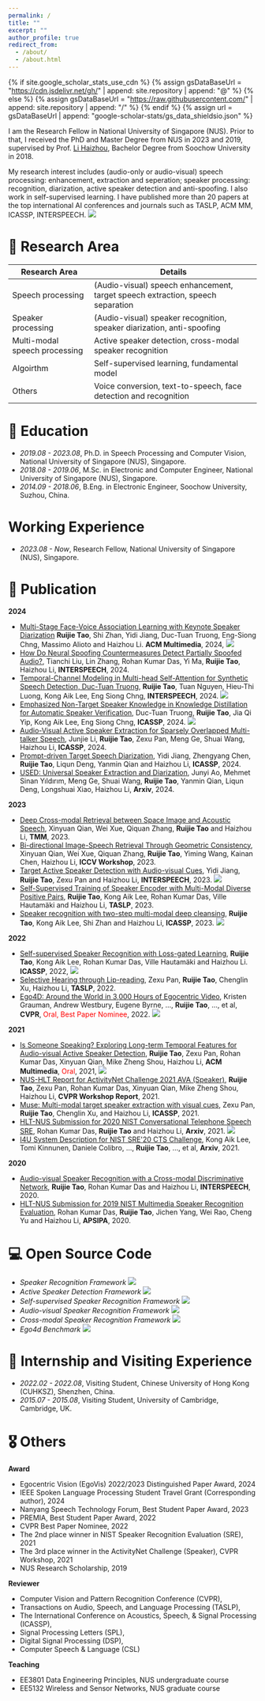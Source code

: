 ```yaml
---
permalink: /
title: ""
excerpt: ""
author_profile: true
redirect_from: 
  - /about/
  - /about.html
---
```


{% if site.google_scholar_stats_use_cdn %}
{% assign gsDataBaseUrl = "https://cdn.jsdelivr.net/gh/" | append: site.repository | append: "@" %}
{% else %}
{% assign gsDataBaseUrl = "https://raw.githubusercontent.com/" | append: site.repository | append: "/" %}
{% endif %}
{% assign url = gsDataBaseUrl | append: "google-scholar-stats/gs_data_shieldsio.json" %}

<span class='anchor' id='about-me'></span>

I am the Research Fellow in National University of Singapore (NUS). Prior to that, I received the PhD and Master Degree from NUS in 2023 and 2019, supervised by Prof. [Li Haizhou]([https://colips.org/~eleliha/](https://scholar.google.com/citations?user=z8_x7C8AAAAJ&hl=en)), Bachelor Degree from Soochow University in 2018.

My research interest includes (audio-only or audio-visual) speech processing: enhancement, extraction and seperation; speaker processing: recognition, diarization, active speaker detection and anti-spoofing. I also work in self-supervised learning. I have published more than 20 papers at the top international AI conferences and journals such as TASLP, ACM MM, ICASSP, INTERSPEECH. <a href='https://scholar.google.com/citations?user=sdXITx8AAAAJ'><img src="https://img.shields.io/endpoint?logo=Google%20Scholar&url=https%3A%2F%2Fcdn.jsdelivr.net%2Fgh%2FTaoRuijie%2Ftaoruijie.github.io@google-scholar-stats%2Fgs_data_shieldsio.json&labelColor=f6f6f6&color=9cf&style=flat&label=citations"></a>

# 📜 Research Area

| Research Area | Details |
| -------- | -------- |
| Speech processing  | (Audio-visual) speech enhancement, target speech extraction, speech separation |
| Speaker processing | (Audio-visual) speaker recognition, speaker diarization, anti-spoofing |
| Multi-modal speech processing | Active speaker detection, cross-modal speaker recognition |
| Algoirthm | Self-supervised learning, fundamental model |
| Others | Voice conversion, text-to-speech, face detection and recognition |

# 🏫 Education

- *2019.08 - 2023.08*, Ph.D. in Speech Processing and Computer Vision, National University of Singapore (NUS), Singapore.
- *2018.08 - 2019.06*, M.Sc. in Electronic and Computer Engineer, National University of Singapore (NUS), Singapore.
- *2014.09 - 2018.06*, B.Eng. in Electronic Engineer, Soochow University, Suzhou, China.

# Working Experience
- *2023.08 - Now*, Research Fellow, National University of Singapore (NUS), Singapore.

# 📝 Publication

**2024**
- [Multi-Stage Face-Voice Association Learning with Keynote Speaker Diarization](https://arxiv.org/pdf/2407.17902) **Ruijie Tao**, Shi Zhan, Yidi Jiang, Duc-Tuan Truong, Eng-Siong Chng, Massimo Alioto and Haizhou Li. **ACM Multimedia**, 2024, [![](https://img.shields.io/github/stars/TaoRuijie/MFV-KSD?style=social&label=Code+Stars)](https://github.com/TaoRuijie/MFV-KSD)
- [How Do Neural Spoofing Countermeasures Detect Partially Spoofed Audio?](https://arxiv.org/pdf/2406.02483.pdf), Tianchi Liu, Lin Zhang, Rohan Kumar Das, Yi Ma, **Ruijie Tao**, Haizhou Li, **INTERSPEECH**, 2024.
- [Temporal-Channel Modeling in Multi-head Self-Attention for Synthetic Speech Detection, Duc-Tuan Truong](https://arxiv.org/pdf/2406.17376), **Ruijie Tao**, Tuan Nguyen, Hieu-Thi Luong, Kong Aik Lee, Eng Siong Chng, **INTERSPEECH**, 2024. [![](https://img.shields.io/github/stars/ductuantruong/tcm_add?style=social&label=Code+Stars)](https://github.com/ductuantruong/tcm_add)
- [Emphasized Non-Target Speaker Knowledge in Knowledge Distillation for Automatic Speaker Verification](https://arxiv.org/pdf/2309.14838.pdf), Duc-Tuan Truong, **Ruijie Tao**, Jia Qi Yip, Kong Aik Lee, Eng Siong Chng, **ICASSP**, 2024. [![](https://img.shields.io/github/stars/ductuantruong/enskd?style=social&label=Code+Stars)](https://github.com/ductuantruong/enskd)
- [Audio-Visual Active Speaker Extraction for Sparsely Overlapped Multi-talker Speech](https://arxiv.org/pdf/2309.08408.pdf), Junjie Li, **Ruijie Tao**, Zexu Pan, Meng Ge, Shuai Wang, Haizhou Li, **ICASSP**, 2024.
- [Prompt-driven Target Speech Diarization](https://arxiv.org/pdf/2310.14823.pdf), Yidi Jiang, Zhengyang Chen, **Ruijie Tao**, Liqun Deng, Yanmin Qian and Haizhou Li, **ICASSP**, 2024.
- [USED: Universal Speaker Extraction and Diarization](https://arxiv.org/pdf/2309.10674.pdf), Junyi Ao, Mehmet Sinan Yıldırım, Meng Ge, Shuai Wang, **Ruijie Tao**, Yanmin Qian, Liqun Deng, Longshuai Xiao, Haizhou Li, **Arxiv**, 2024.

**2023**
- [Deep Cross-modal Retrieval between Space Image and Acoustic Speech](https://ieeexplore.ieee.org/abstract/document/10285477), Xinyuan Qian, Wei Xue, Qiquan Zhang, **Ruijie Tao** and Haizhou Li, **TMM**, 2023.
- [Bi-directional Image-Speech Retrieval Through Geometric Consistency](https://av4d.org/papers/iccv23/p2.pdf), Xinyuan Qian, Wei Xue, Qiquan Zhang, **Ruijie Tao**, Yiming Wang, Kainan Chen, Haizhou Li, **ICCV Workshop**, 2023.
- [Target Active Speaker Detection with Audio-visual Cues](https://arxiv.org/pdf/2305.12831.pdf), Yidi Jiang, **Ruijie Tao**, Zexu Pan and Haizhou Li, **INTERSPEECH**, 2023. [![](https://img.shields.io/github/stars/Jiang-Yidi/TS-TalkNet?style=social&label=Code+Stars)](https://github.com/Jiang-Yidi/TS-TalkNet)
- [Self-Supervised Training of Speaker Encoder with Multi-Modal Diverse Positive Pairs](https://ieeexplore.ieee.org/document/10106039), **Ruijie Tao**, Kong Aik Lee, Rohan Kumar Das, Ville Hautamäki and Haizhou Li, **TASLP**, 2023. 
- [Speaker recognition with two-step multi-modal deep cleansing](https://arxiv.org/pdf/2210.15903.pdf), **Ruijie Tao**, Kong Aik Lee, Shi Zhan and Haizhou Li, **ICASSP**, 2023. [![](https://img.shields.io/github/stars/TaoRuijie/AVCleanse?style=social&label=Code+Stars)](https://github.com/TaoRuijie/AVCleanse)

**2022**
- [Self-supervised Speaker Recognition with Loss-gated Learning](https://arxiv.org/pdf/2110.03869.pdf), **Ruijie Tao**, Kong Aik Lee, Rohan Kumar Das, Ville Hautamäki and Haizhou Li. **ICASSP**, 2022, [![](https://img.shields.io/github/stars/TaoRuijie/Loss-Gated-Learning?style=social&label=Code+Stars)](https://github.com/TaoRuijie/Loss-Gated-Learning)
- [Selective Hearing through Lip-reading](https://arxiv.org/pdf/2106.07150.pdf), Zexu Pan, **Ruijie Tao**, Chenglin Xu, Haizhou Li, **TASLP**, 2022.
- [Ego4D: Around the World in 3,000 Hours of Egocentric Video](https://arxiv.org/pdf/2110.07058.pdf), Kristen Grauman, Andrew Westbury, Eugene Byrne, ..., **Ruijie Tao**, ..., et al, **CVPR**, <font color="red">Oral, Best Paper Nominee</font>, 2022. [![](https://img.shields.io/github/stars/facebookresearch/Ego4d?style=social&label=Code+Stars)](https://github.com/facebookresearch/Ego4d)

**2021**

- [Is Someone Speaking? Exploring Long-term Temporal Features for Audio-visual Active Speaker Detection](https://arxiv.org/pdf/2107.06592.pdf), **Ruijie Tao**, Zexu Pan, Rohan Kumar Das, Xinyuan Qian, Mike Zheng Shou, Haizhou Li, **ACM Multimedia**, <font color="red">Oral</font>, 2021, [![](https://img.shields.io/github/stars/TaoRuijie/TalkNet_ASD?style=social&label=Code+Stars)](https://github.com/TaoRuijie/TalkNet_ASD)
- [NUS-HLT Report for ActivityNet Challenge 2021 AVA (Speaker)](https://static.googleusercontent.com/media/research.google.com/zh-CN//ava/2021/S3_NUS_Report_AVA_ActiveSpeaker_2021.pdf), **Ruijie Tao**, Zexu Pan, Rohan Kumar Das, Xinyuan Qian, Mike Zheng Shou, Haizhou Li, **CVPR Workshop Report**, 2021.
- [Muse: Multi-modal target speaker extraction with visual cues](https://arxiv.org/pdf/2010.07775.pdf), Zexu Pan, **Ruijie Tao**, Chenglin Xu, and Haizhou Li, **ICASSP**, 2021. 
- [HLT-NUS Submission for 2020 NIST Conversational Telephone Speech SRE](https://arxiv.org/pdf/2111.06671.pdf), Rohan Kumar Das, **Ruijie Tao** and Haizhou Li, **Arxiv**, 2021. [![](https://img.shields.io/github/stars/TaoRuijie/ECAPATDNN?style=social&label=Code+Stars)](https://github.com/TaoRuijie/ECAPATDNN)
- [I4U System Description for NIST SRE'20 CTS Challenge](https://arxiv.org/pdf/2211.01091.pdf), Kong Aik Lee, Tomi Kinnunen, Daniele Colibro, ..., **Ruijie Tao**, ..., et al, **Arxiv**, 2021.

**2020** 

- [Audio-visual Speaker Recognition with a Cross-modal Discriminative Network](https://arxiv.org/abs/2008.03894), **Ruijie Tao**, Rohan Kumar Das and Haizhou Li, **INTERSPEECH**, 2020.
- [HLT-NUS Submission for 2019 NIST Multimedia Speaker Recognition Evaluation](http://www.apsipa.org/proceedings/2020/pdfs/0000605.pdf), Rohan Kumar Das, **Ruijie Tao**, Jichen Yang, Wei Rao, Cheng Yu and Haizhou Li, **APSIPA**, 2020. 

# 💻 Open Source Code
- *Speaker Recognition Framework* [![](https://img.shields.io/github/stars/TaoRuijie/ECAPATDNN?style=social&label=ECAPA-TDNN)](https://github.com/TaoRuijie/ECAPATDNN)
- *Active Speaker Detection Framework* [![](https://img.shields.io/github/stars/TaoRuijie/TalkNet_ASD?style=social&label=TalkNet-ASD)](https://github.com/TaoRuijie/TalkNet_ASD)
- *Self-supervised Speaker Recognition Framework* [![](https://img.shields.io/github/stars/TaoRuijie/Loss-Gated-Learning?style=social&label=LGL)](https://github.com/TaoRuijie/Loss-Gated-Learning)
- *Audio-visual Speaker Recognition Framework* [![](https://img.shields.io/github/stars/TaoRuijie/AVCleanse?style=social&label=AVCleanse)](https://github.com/TaoRuijie/AVCleanse)
- *Cross-modal Speaker Recognition Framework* [![](https://img.shields.io/github/stars/TaoRuijie/MFV-KSD?style=social&label=MFV-KSD)](https://github.com/TaoRuijie/MFV-KSD)
- *Ego4d Benchmark* [![](https://img.shields.io/github/stars/facebookresearch/Ego4d?style=social&label=Ego4d)](https://github.com/facebookresearch/Ego4d)

# 👔 Internship and Visiting Experience

- *2022.02 - 2022.08*, Visiting Student, Chinese University of Hong Kong (CUHKSZ), Shenzhen, China.
- *2015.07 - 2015.08*, Visiting Student, University of Cambridge, Cambridge, UK.

# 🎖 Others

**Award**

- Egocentric Vision (EgoVis) 2022/2023 Distinguished Paper Award, 2024
- IEEE Spoken Language Processing Student Travel Grant (Corresponding author), 2024
- Nanyang Speech Technology Forum, Best Student Paper Award, 2023
- PREMIA, Best Student Paper Award, 2022
- CVPR Best Paper Nominee, 2022
- The 2nd place winner in NIST Speaker Recognition Evaluation (SRE), 2021
- The 3rd place winner in the ActivityNet Challenge (Speaker), CVPR Workshop, 2021
- NUS Research Scholarship, 2019

**Reviewer**

- Computer Vision and Pattern Recognition Conference (CVPR),
- Transactions on Audio, Speech, and Language Processing (TASLP),
- The International Conference on Acoustics, Speech, & Signal Processing (ICASSP),
- Signal Processing Letters (SPL),
- Digital Signal Processing (DSP),
- Computer Speech & Language (CSL)

**Teaching**

- EE3801 Data Engineering Principles, NUS undergraduate course
- EE5132 Wireless and Sensor Networks, NUS graduate course

